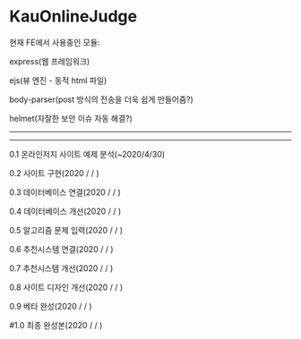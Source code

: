 # KauOnlineJudge

현재 FE에서 사용중인 모듈:

express(웹 프레임워크)
    
ejs(뷰 엔진 - 동적 html 파일)
    
body-parser(post 방식의 전송을 더욱 쉽게 만들어줌?)
    
helmet(자잘한 보안 이슈 자동 해결?)


-----------------
-----------------


0.1 온라인저지 사이트 예제 분석(~2020/4/30)

0.2 사이트 구현(2020 / / )

0.3 데이터베이스 연결(2020 / / )

0.4 데이터베이스 개선(2020 / / )

0.5 알고리즘 문제 입력(2020 / / )

0.6 추천시스템 연결(2020 / / )

0.7 추천시스템 개선(2020 / / )

0.8 사이트 디자인 개선(2020 / / )

0.9 베타 완성(2020 / / )


#1.0 최종 완성본(2020 / / )
